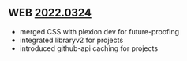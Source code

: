 ## WEB [2022.0324](https://github.com/plexiondev/grand-scheme-of-things/pull/1)

- merged CSS with plexion.dev for future-proofing
- integrated libraryv2 for projects
- introduced github-api caching for projects